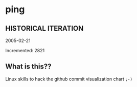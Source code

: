 # ping

## HISTORICAL ITERATION
2005-02-21

Incremented: 2821

## What is this?? 
Linux skills to hack the github commit visualization chart `;-)`
